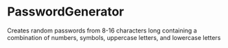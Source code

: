 # PasswordGenerator
Creates random passwords from 8-16 characters long containing a combination of numbers, symbols, uppercase letters, and lowercase letters
